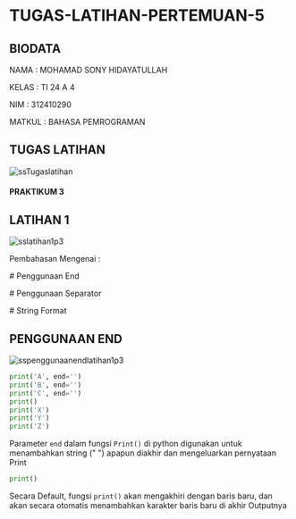 # TUGAS-LATIHAN-PERTEMUAN-5
  ## BIODATA
  <p>NAMA : MOHAMAD SONY HIDAYATULLAH</p>
  <p>KELAS : TI 24 A 4</p>
  <p>NIM : 312410290</p>
  <p>MATKUL : BAHASA PEMROGRAMAN</p>

## TUGAS LATIHAN 
![ssTugaslatihan](https://github.com/user-attachments/assets/73d90a5f-3d61-4756-a812-177fc694c4a7)

#### PRAKTIKUM 3
## LATIHAN 1
![sslatihan1p3](https://github.com/user-attachments/assets/c55fed7a-d5c7-4d5a-8cd4-f6f93ef8ed8a)
<p>Pembahasan Mengenai :</p>
<p># Penggunaan End</p>
<p># Penggunaan Separator</p>
<p># String Format</p>

## PENGGUNAAN END
![sspenggunaanendlatihan1p3](https://github.com/user-attachments/assets/2bf9fa7a-756c-49eb-95ad-c3b2f0d11b36)
```Python
print('A', end='')
print('B', end='')
print('C', end='')
print()
print('X')
print('Y')
print('Z')
````
Parameter `end` dalam fungsi `Print()` di python digunakan untuk menambahkan string (" ") apapun diakhir dan mengeluarkan pernyataan Print
```Python
print()
````
Secara Default, fungsi `print()` akan mengakhiri dengan baris baru, dan akan secara otomatis menambahkan karakter baris baru di akhir Outputnya


